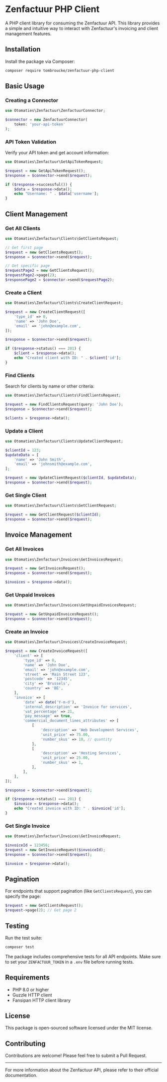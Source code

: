 # Zenfactuur PHP Client

A PHP client library for consuming the Zenfactuur API. This library provides a simple and intuitive way to interact with Zenfactuur's invoicing and client management features.

## Installation

Install the package via Composer:

```bash
composer require tombroucke/zenfactuur-php-client
```

## Basic Usage

### Creating a Connector

```php
use Otomaties\Zenfactuur\ZenfactuurConnector;

$connector = new ZenfactuurConnector(
    token: 'your-api-token'
);
```

### API Token Validation

Verify your API token and get account information:

```php
use Otomaties\Zenfactuur\GetApiTokenRequest;

$request = new GetApiTokenRequest();
$response = $connector->send($request);

if ($response->successful()) {
    $data = $response->data();
    echo "Username: " . $data['username'];
}
```

## Client Management

### Get All Clients

```php
use Otomaties\Zenfactuur\Clients\GetClientsRequest;

// Get first page
$request = new GetClientsRequest();
$response = $connector->send($request);

// Get specific page
$requestPage2 = new GetClientsRequest();
$requestPage2->page(2);
$responsePage2 = $connector->send($requestPage2);
```

### Create a Client

```php
use Otomaties\Zenfactuur\Clients\CreateClientRequest;

$request = new CreateClientRequest([
    'type_id' => 0,
    'name' => 'John Doe',
    'email' => 'john@example.com',
]);

$response = $connector->send($request);

if ($response->status() === 201) {
    $client = $response->data();
    echo "Created client with ID: " . $client['id'];
}
```

### Find Clients

Search for clients by name or other criteria:

```php
use Otomaties\Zenfactuur\Clients\FindClientsRequest;

$request = new FindClientsRequest(query: 'John Doe');
$response = $connector->send($request);

$clients = $response->data();
```

### Update a Client

```php
use Otomaties\Zenfactuur\Clients\UpdateClientRequest;

$clientId = 123;
$updateData = [
    'name' => 'John Smith',
    'email' => 'johnsmith@example.com',
];

$request = new UpdateClientRequest($clientId, $updateData);
$response = $connector->send($request);
```

### Get Single Client

```php
use Otomaties\Zenfactuur\Clients\GetClientRequest;

$request = new GetClientRequest($clientId);
$response = $connector->send($request);
```

## Invoice Management

### Get All Invoices

```php
use Otomaties\Zenfactuur\Invoices\GetInvoicesRequest;

$request = new GetInvoicesRequest();
$response = $connector->send($request);

$invoices = $response->data();
```

### Get Unpaid Invoices

```php
use Otomaties\Zenfactuur\Invoices\GetUnpaidInvoicesRequest;

$request = new GetUnpaidInvoicesRequest();
$response = $connector->send($request);
```

### Create an Invoice

```php
use Otomaties\Zenfactuur\Invoices\CreateInvoiceRequest;

$request = new CreateInvoiceRequest([
    'client' => [
        'type_id' => 0,
        'name' => 'John Doe',
        'email' => 'john@example.com',
        'street' => 'Main Street 123',
        'postcode' => '12345',
        'city' => 'Brussels',
        'country' => 'BE',
    ],
    'invoice' => [
        'date' => date('Y-m-d'),
        'internal_description' => 'Invoice for services',
        'vat_percentage' => 21,
        'pay_message' => true,
        'commercial_document_lines_attributes' => [
            [
                'description' => 'Web Development Services',
                'unit_price' => 75.00,
                'number_skus' => 10, // quantity
            ],
            [
                'description' => 'Hosting Services',
                'unit_price' => 25.00,
                'number_skus' => 1,
            ],
        ],
    ],
]);

$response = $connector->send($request);

if ($response->status() === 201) {
    $invoice = $response->data();
    echo "Created invoice with ID: " . $invoice['id'];
}
```

### Get Single Invoice

```php
use Otomaties\Zenfactuur\Invoices\GetInvoiceRequest;

$invoiceId = 123456;
$request = new GetInvoiceRequest($invoiceId);
$response = $connector->send($request);

$invoice = $response->data();
```

## Pagination

For endpoints that support pagination (like `GetClientsRequest`), you can specify the page:

```php
$request = new GetClientsRequest();
$request->page(2); // Get page 2
```

## Testing

Run the test suite:

```bash
composer test
```

The package includes comprehensive tests for all API endpoints. Make sure to set your `ZENFACTUUR_TOKEN` in a `.env` file before running tests.

## Requirements

- PHP 8.0 or higher
- Guzzle HTTP client
- Fansipan HTTP client library

## License

This package is open-sourced software licensed under the MIT license.

## Contributing

Contributions are welcome! Please feel free to submit a Pull Request.

---

For more information about the Zenfactuur API, please refer to their official documentation.
